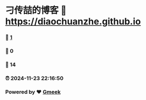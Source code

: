 # 刁传喆的博客 :link: https://diaochuanzhe.github.io 
### :page_facing_up: [1](https://diaochuanzhe.github.io/tag.html) 
### :speech_balloon: 0 
### :hibiscus: 14 
### :alarm_clock: 2024-11-23 22:16:50 
### Powered by :heart: [Gmeek](https://github.com/Meekdai/Gmeek)
